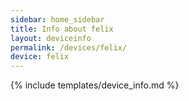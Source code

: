 ```yaml
---
sidebar: home_sidebar
title: Info about felix
layout: deviceinfo
permalink: /devices/felix/
device: felix
---
```

{% include templates/device_info.md %}

